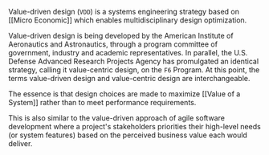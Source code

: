 Value-driven design (`VDD`) is a systems engineering strategy based on [[Micro Economic]] which enables multidisciplinary design optimization. 

Value-driven design is being developed by the American Institute of Aeronautics and Astronautics, through a program committee of government, industry and academic representatives. In parallel, the U.S. Defense Advanced Research Projects Agency has promulgated an identical strategy, calling it value-centric design, on the `F6` Program. At this point, the terms value-driven design and value-centric design are interchangeable. 

The essence  is that design choices are made to maximize [[Value of a System]] rather than to meet performance requirements.

This is also similar to the value-driven approach of agile software development where a project's stakeholders priorities their high-level needs (or system features) based on the perceived business value each would deliver.
